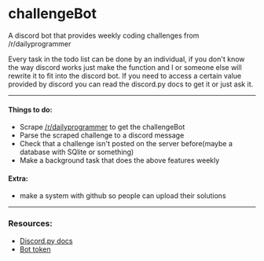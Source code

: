 # challengeBot
A discord bot that provides weekly coding challenges from /r/dailyprogrammer

Every task in the todo list can be done by an individual, if you don't know the way
discord works just make the function and I or someone else will rewrite it to
fit into the discord bot. If you need to access a certain value provided by discord you can read the discord.py docs to get it or just ask it.

---------
#### Things to do:  
* Scrape [/r/dailyprogrammer](https://www.reddit.com/r/dailyprogrammer/) to get the challengeBot  
* Parse the scraped challenge to a discord message  
* Check that a challenge isn't posted on the server before(maybe a database with SQlite or something)  
* Make a background task that does the above features weekly  

#### Extra:  
* make a system with github so people can upload their solutions

---------
### Resources:  

* [Discord.py docs](http://discordpy.readthedocs.io/en/latest/index.html)  
* [Bot token](https://discordapp.com/developers/applications/me)  
